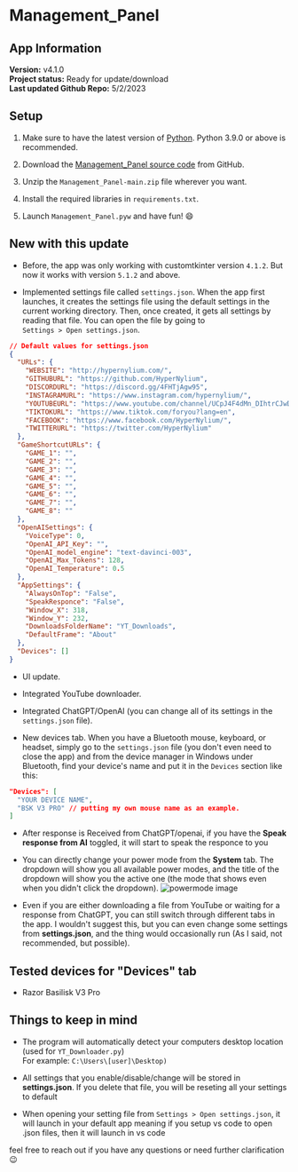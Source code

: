 

# Management_Panel

## App Information

**Version:** v4.1.0\
**Project status:** Ready for update/download\
**Last updated Github Repo:** 5/2/2023

## Setup

1. Make sure to have the latest version of [Python](https://www.python.org/downloads/). Python 3.9.0 or above is recommended.

2. Download the [Management_Panel source code](https://github.com/HyperNylium/Management_Panel/archive/refs/heads/main.zip) from GitHub.

3. Unzip the `Management_Panel-main.zip` file wherever you want.

4. Install the required libraries in `requirements.txt`.

5. Launch `Management_Panel.pyw` and have fun! 😄

## New with this update

- Before, the app was only working with customtkinter version `4.1.2`. But now it works with version `5.1.2` and above.

- Implemented settings file called `settings.json`. When the app first launches, it creates the settings file using the default settings in the current working directory. Then, once created, it gets all settings by reading that file. You can open the file by going to\
`Settings > Open settings.json`.
```json
// Default values for settings.json
{
  "URLs": {
    "WEBSITE": "http://hypernylium.com/",
    "GITHUBURL": "https://github.com/HyperNylium",
    "DISCORDURL": "https://discord.gg/4FHTjAgw95",
    "INSTAGRAMURL": "https://www.instagram.com/hypernylium/",
    "YOUTUBEURL": "https://www.youtube.com/channel/UCpJ4F4dMn_DIhtrCJwDUK2A",
    "TIKTOKURL": "https://www.tiktok.com/foryou?lang=en",
    "FACEBOOK": "https://www.facebook.com/HyperNylium/",
    "TWITTERURL": "https://twitter.com/HyperNylium"
  },
  "GameShortcutURLs": {
    "GAME_1": "",
    "GAME_2": "",
    "GAME_3": "",
    "GAME_4": "",
    "GAME_5": "",
    "GAME_6": "",
    "GAME_7": "",
    "GAME_8": ""
  },
  "OpenAISettings": {
    "VoiceType": 0,
    "OpenAI_API_Key": "",
    "OpenAI_model_engine": "text-davinci-003",
    "OpenAI_Max_Tokens": 128,
    "OpenAI_Temperature": 0.5
  },
  "AppSettings": {
    "AlwaysOnTop": "False",
    "SpeakResponce": "False",
    "Window_X": 318,
    "Window_Y": 232,
    "DownloadsFolderName": "YT_Downloads",
    "DefaultFrame": "About"
  },
  "Devices": []
}
```

- UI update.

- Integrated YouTube downloader.

- Integrated ChatGPT/OpenAI (you can change all of its settings in the `settings.json` file).

- New devices tab. When you have a Bluetooth mouse, keyboard, or headset, simply go to the `settings.json` file (you don't even need to close the app) and from the device manager in Windows under Bluetooth, find your device's name and put it in the `Devices` section like this:

```json
"Devices": [
  "YOUR DEVICE NAME",
  "BSK V3 PRO" // putting my own mouse name as an example.
] 
```

- After response is Received from ChatGPT/openai, if you have the **Speak response from AI** toggled, it will start to speak the responce to you

- You can directly change your power mode from the **System** tab. The dropdown will show you all available power modes, and the title of the dropdown will show you the active one (the mode that shows even when you didn't click the dropdown).
![powermode image](https://raw.githubusercontent.com/HyperNylium/Management_Panel/main/assets/Help/powermode.png)

- Even if you are either downloading a file from YouTube or waiting for a response from ChatGPT, you can still switch through different tabs in the app. I wouldn't suggest this, but you can even change some settings from **settings.json**, and the thing would occasionally run (As I said, not recommended, but possible).

## Tested devices for "Devices" tab

- Razor Basilisk V3 Pro


## Things to keep in mind
- The program will automatically detect your computers desktop location (used for `YT_Downloader.py`)<br> For example: `C:\Users\[user]\Desktop)`

- All settings that you enable/disable/change will be stored in **settings.json**. If you delete that file, you will be reseting all your settings to default

- When opening your setting file from `Settings > Open settings.json`, it will launch in your default app meaning if you setup vs code to open .json files, then it will launch in vs code

feel free to reach out if you have any questions or need further clarification 😉
